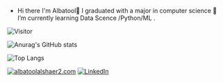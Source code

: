 - Hi there I'm Albatool👋  I graduated with a major in computer science 🌱 I’m currently learning Data Scence /Python/ML  .
  
![Visitor](https://visitor-badge.laobi.icu/badge?page_id=Albatool2.repoName)

![Anurag's GitHub stats](https://github-readme-stats.vercel.app/api?username=Albatool2&theme=midnight-purple)

![Top Langs](https://github-readme-stats.vercel.app/api/top-langs/?Albatool2=laxmena&layout=compact)

<a href="mailto:YourEmail@gmail.com">![albatoolalshaer2.com](https://img.shields.io/badge/Gmail-D14836?style=for-the-badge&logo=gmail&logoColor=white)</a>
<a href="<https://www.linkedin.com/in/albatool-alshaer/>">![LinkedIn](https://img.shields.io/badge/LinkedIn-0077B5?style=for-the-badge&logo=linkedin&logoColor=white)</a>

